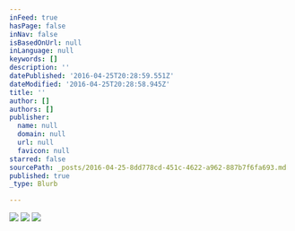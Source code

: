 ```yaml
---
inFeed: true
hasPage: false
inNav: false
isBasedOnUrl: null
inLanguage: null
keywords: []
description: ''
datePublished: '2016-04-25T20:28:59.551Z'
dateModified: '2016-04-25T20:28:58.945Z'
title: ''
author: []
authors: []
publisher:
  name: null
  domain: null
  url: null
  favicon: null
starred: false
sourcePath: _posts/2016-04-25-8dd778cd-451c-4622-a962-887b7f6fa693.md
published: true
_type: Blurb

---
```

![](https://the-grid-user-content.s3-us-west-2.amazonaws.com/d85f76ed-c156-4a23-ac24-679d6c618f06.jpg)
![](https://the-grid-user-content.s3-us-west-2.amazonaws.com/1c553f2d-5204-4a68-84ae-35b9349768e9.jpg)
![](https://the-grid-user-content.s3-us-west-2.amazonaws.com/4c24a843-b281-4797-89bd-93f2c25ee3e5.jpg)